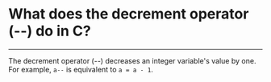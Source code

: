 # What does the decrement operator (--) do in C?

---

The decrement operator (--) decreases an integer variable's value by one. For example, `a--` is equivalent to `a = a - 1`.
